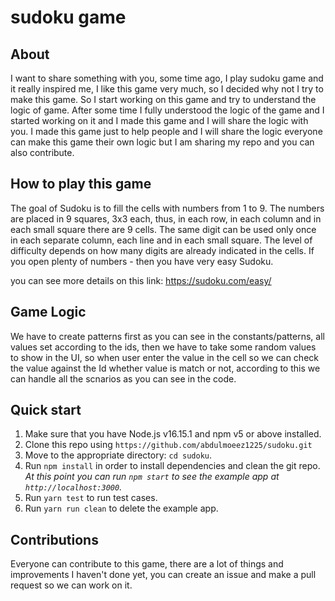 # sudoku game

## About

I want to share something with you, some time ago, I play sudoku game and it really inspired me, I like this game very much, so I decided why not I try to make this game. So I start working on this game and try to understand the logic of game. After some time I fully understood the logic of the game and I started working on it and I made this game and I will share the logic with you. I made this game just to help people and I will share the logic everyone can make this game their own logic but I am sharing my repo and you can also contribute.

## How to play this game

The goal of Sudoku is to fill the cells with numbers from 1 to 9. The numbers are placed in 9 squares, 3x3 each, thus, in each row, in each column and in each small square there are 9 cells. The same digit can be used only once in each separate column, each line and in each small square. The level of difficulty depends on how many digits are already indicated in the cells. If you open plenty of numbers - then you have very easy Sudoku.

you can see more details on this link: https://sudoku.com/easy/

## Game Logic

We have to create patterns first as you can see in the constants/patterns, all values set according to the ids, then we have to take some random values to show in the UI, so when user enter the value in the cell so we can check the value against the Id whether value is match or not, according to this we can handle all the scnarios as you can see in the code.

## Quick start


1.  Make sure that you have Node.js v16.15.1 and npm v5 or above installed.
2.  Clone this repo using `https://github.com/abdulmoeez1225/sudoku.git`
3.  Move to the appropriate directory: `cd sudoku`.<br />
4.  Run `npm install` in order to install dependencies and clean the git repo.<br />
    _At this point you can run `npm start` to see the example app at `http://localhost:3000`._
5.  Run `yarn test` to run test cases.
6.  Run `yarn run clean` to delete the example app.

## Contributions

Everyone can contribute to this game, there are a lot of things and improvements I haven't done yet, you can create an issue and make a pull request so we can work on it.

